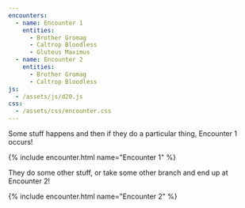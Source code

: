 ```yaml
---
encounters:
  - name: Encounter 1
    entities:
      - Brother Gromag
      - Caltrop Bloodless
      - Gluteus Maximus
  - name: Encounter 2
    entities:
      - Brother Gromag
      - Caltrop Bloodless
js:
  - /assets/js/d20.js
css:
  - /assets/css/encounter.css
---
```


Some stuff happens and then if they do a particular thing, Encounter 1 occurs!

{% include encounter.html name="Encounter 1" %}


They do some other stuff, or take some other branch and end up at Encounter 2!

{% include encounter.html name="Encounter 2" %}

